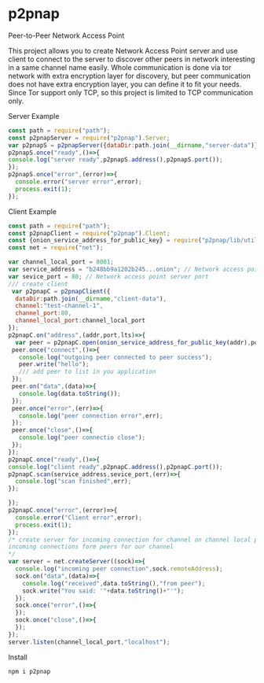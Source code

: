 # p2pnap
Peer-to-Peer Network Access Point

This project allows you to create Network Access Point server and use client to connect to the server to discover other peers in network interesting in a same channel name easily.
Whole communication is done via tor network with extra encryption layer for discovery, but
peer communication does not have extra encryption layer, you can define it to fit your needs.
Since Tor support only TCP, so this project is limited to TCP communication only.


Server Example
```javascript
const path = require("path");
const p2pnapServer = require("p2pnap").Server; 
var p2pnapS = p2pnapServer({dataDir:path.join(__dirname,"server-data")});
p2pnapS.once("ready",()=>{
console.log("server ready",p2pnapS.address(),p2pnapS.port()); 
});
p2pnapS.once("error",(error)=>{
  console.error("server error",error);
  process.exit(1);
});
```

Client Example
```javascript
const path = require("path");
const p2pnapClient = require("p2pnap").Client; 
const {onion_service_address_for_public_key} = require("p2pnap/lib/util.js");
const net = require("net");

var channel_local_port = 8001;
var service_address = "b248bb9a1202b245...onion"; // Network access point server address
var sevice_port = 80; // Network access point server port
/// create client
 var p2pnapC = p2pnapClient({
  dataDir:path.join(__dirname,"client-data"),
  channel:"test-channel-1",
  channel_port:80,
  channel_local_port:channel_local_port
}); 
p2pnapC.on("address",(addr,port,lts)=>{
  var peer = p2pnapC.open(onion_service_address_for_public_key(addr),port);
 peer.once("connect",()=>{
   console.log("outgoing peer connected to peer success");
   peer.write("hello");
   /// add peer to list in you application
 });
 peer.on("data",(data)=>{
   console.log(data.toString());
 });
 peer.once("error",(err)=>{
   console.log("peer connection error",err);
 });
 peer.once("close",()=>{
   console.log("peer connectio close");
 });
});
p2pnapC.once("ready",()=>{
console.log("client ready",p2pnapC.address(),p2pnapC.port()); 
p2pnapC.scan(service_address,sevice_port,(err)=>{
  console.log("scan finished",err);
});

});
p2pnapC.once("error",(error)=>{
  console.error("Client error",error);
  process.exit(1);
});
/* create server for incoming connection for channel on channel local port so we can accept 
incoming connections form peers for our channel
*/
var server = net.createServer((sock)=>{
  console.log("incoming peer connection",sock.remoteAddress);
  sock.on("data",(data)=>{
    console.log("received",data.toString(),"from peer");
    sock.write("You said: '"+data.toString()+"'");
  });
  sock.once("error",()=>{
  });
  sock.once("close",()=>{
  });
});
server.listen(channel_local_port,"localhost");
```

Install
```javascript
npm i p2pnap
```
